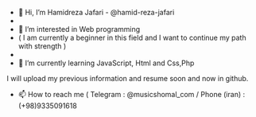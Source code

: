 - 👋 Hi, I’m Hamidreza Jafari - @hamid-reza-jafari
- 
- 👀 I’m interested in Web programming
- ( I am currently a beginner in this field and I want to continue my path with strength )
- 
- 🌱 I’m currently learning JavaScript, Html and Css,Php

I will upload my previous information and resume soon and now in github.

- 📫 How to reach me ( Telegram : @musicshomal_com / Phone (iran) : (+98)9335091618 

<!---
hamid-reza-jafari/hamid-reza-jafari is a ✨ special ✨ repository because its `README.md` (this file) appears on your GitHub profile.
You can click the Preview link to take a look at your changes.
--->
